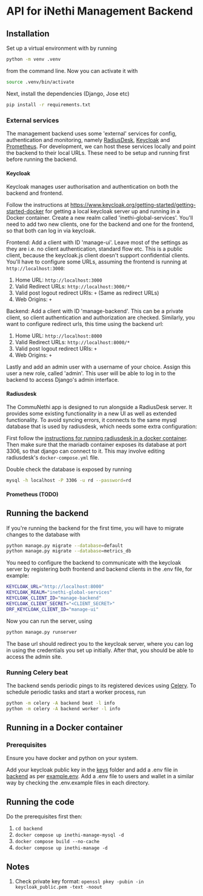 # API for iNethi Management Backend

## Installation

Set up a virtual environment with by running

```bash
python -m venv .venv
```

from the command line. Now you can activate it with

```bash
source .venv/bin/activate
```

Next, install the dependencies (Django, Jose etc)

```bash
pip install -r requirements.txt
```

### External services

The management backend uses some 'external' services for config, authentication and monitoring, namely [RadiusDesk]('https://www.radiusdesk.com/'), [Keycloak]('https://www.keycloak.org/') and [Prometheus]('https://prometheus.io/'). For development, we can host these services locally and point the backend to their local URLs. These need to be setup and running first before running the backend.

#### Keycloak

Keycloak manages user authorisation and authentication on both the backend and frontend.

Follow the instructions at https://www.keycloak.org/getting-started/getting-started-docker for getting a local keycloak server up and running in a Docker container. Create a new realm called 'inethi-global-services'. You'll need to add two new clients, one for the backend and one for the frontend, so that both can log in via keycloak.

Frontend: Add a client with ID 'manage-ui'. Leave most of the settings as they are i.e. no client authentication, standard flow etc. This is a public client, because the keycloak.js client doesn't support confidential clients. You'll have to configure some URLs, assuming the frontend is running at `http://localhost:3000`:

1. Home URL: `http://localhost:3000`
2. Valid Redirect URLs: `http://localhost:3000/*`
3. Valid post logout redirect URIs: `+` (Same as redirect URLs)
4. Web Origins: `+`

Backend: Add a client with ID 'manage-backend'. This can be a private client, so client authentication and authorization are checked. Similarly, you want to configure redirect urls, this time using the backend url:

1. Home URL: `http://localhost:8000`
2. Valid Redirect URLs: `http://localhost:8000/*`
3. Valid post logout redirect URIs: `+`
4. Web Origins: `+`

Lastly and add an admin user with a username of your choice. Assign this user a new role, called 'admin'. This user will be able to log in to the backend to access Django's admin interface.

#### Radiusdesk

The CommuNethi app is designed to run alongside a RadiusDesk server. It provides some existing functionality in a new UI as well as extended functionality. To avoid syncing errors, it connects to the same mysql database that is used by radiusdesk, which needs some extra configuration:

First follow the [instructions for running radiusdesk in a docker container]('https://www.radiusdesk.com/wiki24/install_docker'). Then make sure that the mariadb container exposes its database at port 3306, so that django can connect to it. This may involve editing radiusdesk's `docker-compose.yml` file.

Double check the database is exposed by running

```bash
mysql -h localhost -P 3306 -u rd --password=rd
```

#### Prometheus (TODO)

## Running the backend

If you're running the backend for the first time, you will have to migrate changes to the database with

```bash
python manage.py migrate --database=default
python manage.py migrate --database=metrics_db
```

You need to configure the backend to communicate with the keycloak server by registering both frontend and backend clients in the .env file, for example:

```bash
KEYCLOAK_URL="http://localhost:8000"
KEYCLOAK_REALM="inethi-global-services"
KEYCLOAK_CLIENT_ID="manage-backend"
KEYCLOAK_CLIENT_SECRET="<CLIENT_SECRET>"
DRF_KEYCLOAK_CLIENT_ID="manage-ui"
```

Now you can run the server, using

```bash
python manage.py runserver
```

The base url should redirect you to the keycloak server, where you can log in using the credentials you set up initially. After that, you should be able to access the admin site.

### Running Celery beat

The backend sends periodic pings to its registered devices using [Celery]('https://docs.celeryq.dev/en/stable/getting-started/introduction.html'). To schedule periodic tasks and start a worker process, run

```bash
python -m celery -A backend beat -l info
python -m celery -A backend worker -l info
```

## Running in a Docker container

### Prerequisites

Ensure you have docker and python on your system.

Add your keycloak public key in the [keys](keys) folder and add a .env file in [backend](backend) as per [example.env](backend/backend/.env.example). Add a .env file to users and wallet in a similar way by checking the .env.example files in each directory.

## Running the code

Do the prerequisites first then:
1. `cd backend`
2. `docker compose up inethi-manage-mysql -d`
3. `docker compose build --no-cache`
4. `docker compose up inethi-manage -d`

## Notes
1. Check private key format: `openssl pkey -pubin -in keycloak_public.pem -text -noout`
